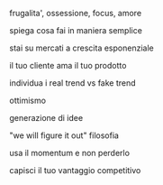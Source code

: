 frugalita', ossessione, focus, amore

spiega cosa fai in maniera semplice

stai su mercati a crescita esponenziale

il tuo cliente ama il tuo prodotto

individua i real trend vs fake trend

ottimismo

generazione di idee

"we will figure it out" filosofia

usa il momentum e non perderlo

capisci il tuo vantaggio competitivo

